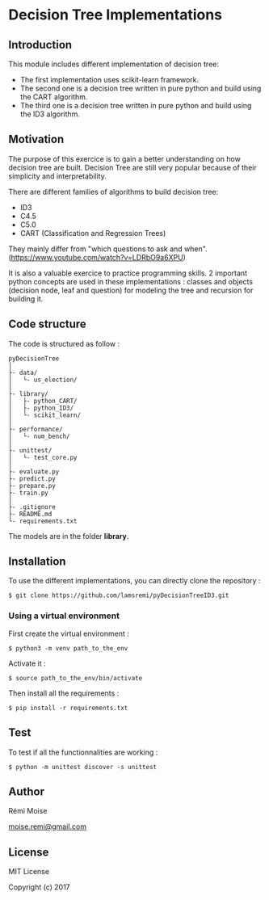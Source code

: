 # Decision Tree Implementations


## Introduction


This module includes different implementation of decision tree:
* The first implementation uses scikit-learn framework.
* The second one is a decision tree written in pure python and build using the CART algorithm.
* The third one is a decision tree written in pure python and build using the ID3 algorithm.


## Motivation

The purpose of this exercice is to gain a better understanding on how decision tree are built. Decision Tree are still very popular because of their simplicity and interpretability.

There are different families of algorithms to build decision tree:
* ID3
* C4.5
* C5.0
* CART (Classification and Regression Trees)

They mainly differ from "which questions to ask and when". (https://www.youtube.com/watch?v=LDRbO9a6XPU)

It is also a valuable exercice to practice programming skills. 2 important python concepts are used in these implementations : classes and objects (decision node, leaf and question) for modeling the tree and recursion for building it.

## Code structure

The code is structured as follow :

```
pyDecisionTree
│
├- data/
│   └- us_election/
│
├- library/
│   ├- python_CART/
│   ├- python_ID3/
│   └- scikit_learn/
│
├- performance/
│   └- num_bench/
│
├- unittest/
│   └- test_core.py
│
├- evaluate.py
├- predict.py
├- prepare.py
├- train.py
│
├- .gitignore
├- README.md
└- requirements.txt
```

The models are in the folder **library**.


## Installation

To use the different implementations, you can directly clone the repository :

```
$ git clone https://github.com/lamsremi/pyDecisionTreeID3.git
```

### Using a virtual environment

First create the virtual environment :

```
$ python3 -m venv path_to_the_env
```

Activate it :

```
$ source path_to_the_env/bin/activate
```

Then install all the requirements :

```
$ pip install -r requirements.txt
```

## Test

To test if all the functionnalities are working :

```
$ python -m unittest discover -s unittest
```


## Author

Rémi Moise

moise.remi@gmail.com

## License

MIT License

Copyright (c) 2017